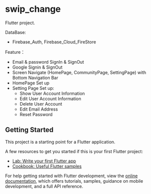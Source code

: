 # swip_change

Flutter project.

DataBase:
  - Firebase_Auth, Firebase_Cloud_FireStore
  
Feature：
  - Email & password SignIn & SignOut
  - Google Signin & SignOut
  - Screen Navigate (HomePage, CommunityPage, SettingPage) with Bottom Navigation Bar
  - HomePage Set up
  - Setting Page Set up:
    - Show User Account Information
    - Edit User Account Information
    - Delete User Account
    - Edit Email Address
    - Reset Password

## Getting Started

This project is a starting point for a Flutter application.

A few resources to get you started if this is your first Flutter project:

- [Lab: Write your first Flutter app](https://docs.flutter.dev/get-started/codelab)
- [Cookbook: Useful Flutter samples](https://docs.flutter.dev/cookbook)

For help getting started with Flutter development, view the
[online documentation](https://docs.flutter.dev/), which offers tutorials,
samples, guidance on mobile development, and a full API reference.

